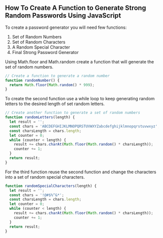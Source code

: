 ## How To Create A Function to Generate Strong Random Passwords Using JavaScript

To create a password generator you will need few functions:
  1. Set of Random Numbers
  2. Set of Random Characters
  2. A Random Special Character
  4. Final Strong Password Generator

Using Math.floor and Math.random create a function that will generate the set
of random numbers.
``` javascript
// Create a function to generate a random number
function randomNumber() {
  return Math.floor(Math.random() * 999);
}
```

To create the second function use a while loop to keep generating random letters
to the desired length of set random letters.
``` javascript
// Create another function to generate a set of random numbers
function randomLetters(length) {
  let result = '';
  const chars = 'ABCDEFGHIJKLMNOPQRSTUVWXYZabcdefghijklmnopqrstuvwxyz';
  const charsLength = chars.length;
  let counter = 0;
  while (counter < length) {
    result += chars.charAt(Math.floor(Math.random() * charsLength));
    counter += 1;
  }
  return result;
}
```

For the third function reuse the second function and change the characters into
a set of random special characters.
``` javascript
function randomSpecialCharacters(length) {
  let result = '';
  const chars = '!@#$%^&*';
  const charsLength = chars.length;
  let counter = 0;
  while (counter < length) {
    result += chars.charAt(Math.floor(Math.random() * charsLength));
    counter += 1;
  }
  return result;
}
```